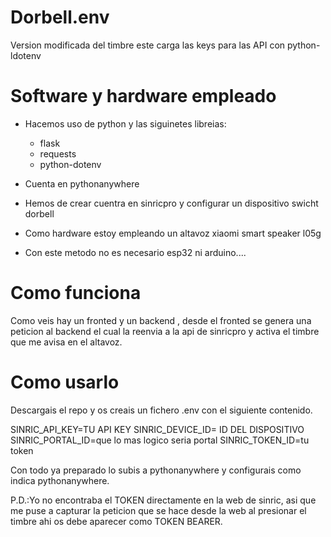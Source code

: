 # Dorbell.env

Version modificada del timbre  este carga las keys para las API con python-ldotenv

# Software y hardware empleado

- Hacemos uso de python y las siguinetes libreias:
    
    * flask
    * requests
    * python-dotenv

- Cuenta en pythonanywhere
- Hemos de crear cuentra en sinricpro y configurar un dispositivo swicht dorbell 
- Como hardware estoy empleando un altavoz xiaomi smart speaker l05g
- Con este metodo no es necesario esp32 ni arduino....

# Como funciona

Como veis hay un fronted y un backend , desde el fronted se genera una peticion al backend el cual la reenvia a la api de sinricpro y activa el timbre que me avisa en el altavoz.

# Como usarlo

Descargais el repo y os creais un fichero .env con el siguiente contenido.

SINRIC_API_KEY=TU API KEY
SINRIC_DEVICE_ID= ID DEL DISPOSITIVO
SINRIC_PORTAL_ID=que lo mas logico seria portal
SINRIC_TOKEN_ID=tu token

Con todo ya preparado lo subis a pythonanywhere y configurais como indica pythonanywhere.

P.D.:Yo no encontraba el TOKEN directamente en la web de sinric, asi que me puse a capturar la peticion que se hace desde la web  al presionar el timbre ahi os debe aparecer como TOKEN BEARER.